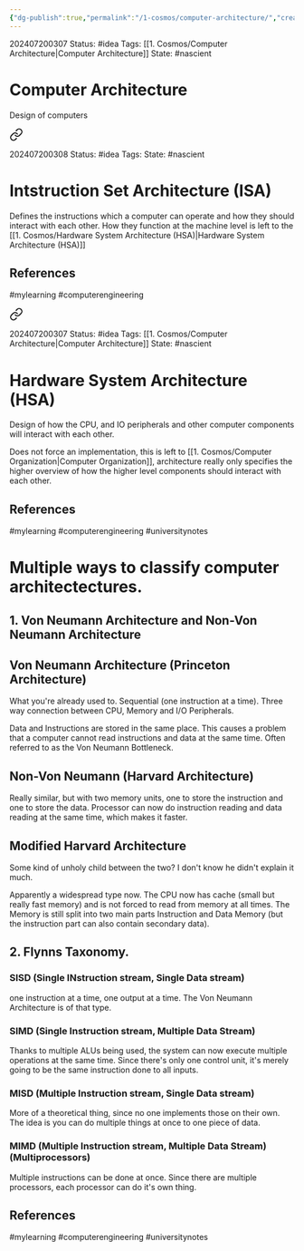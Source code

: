 ```yaml
---
{"dg-publish":true,"permalink":"/1-cosmos/computer-architecture/","created":"2024-08-31T23:47:14.644-04:00","updated":"2024-07-20T03:08:15.869-04:00"}
---
```


202407200307
Status: #idea
Tags: [[1. Cosmos/Computer Architecture\|Computer Architecture]]
State: #nascient
# Computer Architecture
Design of computers


<div class="transclusion internal-embed is-loaded"><a class="markdown-embed-link" href="/1-cosmos/intstruction-set-architecture-isa/" aria-label="Open link"><svg xmlns="http://www.w3.org/2000/svg" width="24" height="24" viewBox="0 0 24 24" fill="none" stroke="currentColor" stroke-width="2" stroke-linecap="round" stroke-linejoin="round" class="svg-icon lucide-link"><path d="M10 13a5 5 0 0 0 7.54.54l3-3a5 5 0 0 0-7.07-7.07l-1.72 1.71"></path><path d="M14 11a5 5 0 0 0-7.54-.54l-3 3a5 5 0 0 0 7.07 7.07l1.71-1.71"></path></svg></a><div class="markdown-embed">





202407200308
Status: #idea
Tags: 
State: #nascient
# Intstruction Set Architecture (ISA)

Defines the instructions which a computer can operate and how they should interact with each other. How they function at the machine level is left to the [[1. Cosmos/Hardware System Architecture (HSA)\|Hardware System Architecture (HSA)]]

## References


#mylearning #computerengineering

</div></div>



<div class="transclusion internal-embed is-loaded"><a class="markdown-embed-link" href="/1-cosmos/hardware-system-architecture-hsa/" aria-label="Open link"><svg xmlns="http://www.w3.org/2000/svg" width="24" height="24" viewBox="0 0 24 24" fill="none" stroke="currentColor" stroke-width="2" stroke-linecap="round" stroke-linejoin="round" class="svg-icon lucide-link"><path d="M10 13a5 5 0 0 0 7.54.54l3-3a5 5 0 0 0-7.07-7.07l-1.72 1.71"></path><path d="M14 11a5 5 0 0 0-7.54-.54l-3 3a5 5 0 0 0 7.07 7.07l1.71-1.71"></path></svg></a><div class="markdown-embed">




202407200307
Status: #idea
Tags: [[1. Cosmos/Computer Architecture\|Computer Architecture]]
State: #nascient
# Hardware System Architecture (HSA)

Design of how the CPU, and IO peripherals and other computer components will interact with each other.

Does not force an implementation, this is left to [[1. Cosmos/Computer Organization\|Computer Organization]], architecture really only specifies the higher overview of how the higher level components should interact with each other.

## References


#mylearning #computerengineering #universitynotes

</div></div>


# Multiple ways to classify computer architectectures.
## 1. Von Neumann Architecture and Non-Von Neumann Architecture

## Von Neumann Architecture (Princeton Architecture)
What you're already used to. 
Sequential (one instruction at a time). Three way connection between CPU, Memory and I/O Peripherals. 

Data and Instructions are stored in the same place. This causes a problem that a computer cannot read instructions and data at the same time. Often referred to as the Von Neumann Bottleneck.

## Non-Von Neumann (Harvard Architecture)
Really similar, but with two memory units, one to store the instruction and one to store the data. Processor can now do instruction reading and data reading at the same time, which makes it faster.


## Modified Harvard Architecture
Some kind of unholy child between the two? I don't know he didn't explain it much.

Apparently a widespread type now. The CPU now has cache (small but really fast memory) and is not forced to read from memory at all times. The Memory is still split into two main parts Instruction and Data Memory (but the instruction part can also contain secondary data).

## 2. Flynns Taxonomy.
### SISD (Single INstruction stream, Single Data stream)
one instruction at a time, one output at a time. The Von Neumann Architecture is of that type.
### SIMD (Single Instruction stream, Multiple Data Stream)
Thanks to multiple ALUs being used, the system can now execute multiple operations at the same time. Since there's only one control unit, it's merely going to be the same instruction done to all inputs.

### MISD (Multiple Instruction stream, Single Data stream)
More of a theoretical thing, since no one implements those on their own. The idea is you can do multiple things at once to one piece of data.

### MIMD (Multiple Instruction stream, Multiple Data Stream) (Multiprocessors)
Multiple instructions can be done at once. Since there are multiple processors, each processor can do it's own thing.



## References


#mylearning #computerengineering #universitynotes